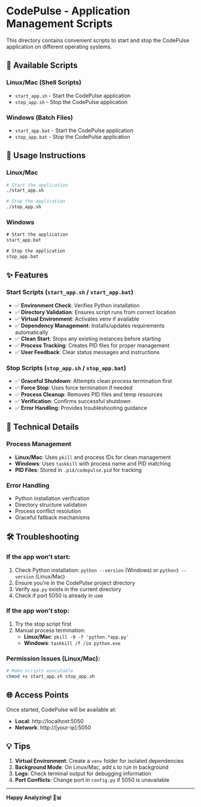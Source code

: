# CodePulse - Application Management Scripts

This directory contains convenient scripts to start and stop the CodePulse application on different operating systems.

## 📁 Available Scripts

### Linux/Mac (Shell Scripts)
- `start_app.sh` - Start the CodePulse application
- `stop_app.sh` - Stop the CodePulse application

### Windows (Batch Files)
- `start_app.bat` - Start the CodePulse application
- `stop_app.bat` - Stop the CodePulse application

## 🚀 Usage Instructions

### Linux/Mac
```bash
# Start the application
./start_app.sh

# Stop the application
./stop_app.sh
```

### Windows
```cmd
# Start the application
start_app.bat

# Stop the application
stop_app.bat
```

## ✨ Features

### Start Scripts (`start_app.sh` / `start_app.bat`)
- ✅ **Environment Check**: Verifies Python installation
- ✅ **Directory Validation**: Ensures script runs from correct location
- ✅ **Virtual Environment**: Activates venv if available
- ✅ **Dependency Management**: Installs/updates requirements automatically
- ✅ **Clean Start**: Stops any existing instances before starting
- ✅ **Process Tracking**: Creates PID files for proper management
- ✅ **User Feedback**: Clear status messages and instructions

### Stop Scripts (`stop_app.sh` / `stop_app.bat`)
- ✅ **Graceful Shutdown**: Attempts clean process termination first
- ✅ **Force Stop**: Uses force termination if needed
- ✅ **Process Cleanup**: Removes PID files and temp resources
- ✅ **Verification**: Confirms successful shutdown
- ✅ **Error Handling**: Provides troubleshooting guidance

## 🔧 Technical Details

### Process Management
- **Linux/Mac**: Uses `pkill` and process IDs for clean management
- **Windows**: Uses `taskkill` with process name and PID matching
- **PID Files**: Stored in `.pid/codepulse.pid` for tracking

### Error Handling
- Python installation verification
- Directory structure validation
- Process conflict resolution
- Graceful fallback mechanisms

## 🛠️ Troubleshooting

### If the app won't start:
1. Check Python installation: `python --version` (Windows) or `python3 --version` (Linux/Mac)
2. Ensure you're in the CodePulse project directory
3. Verify `app.py` exists in the current directory
4. Check if port 5050 is already in use

### If the app won't stop:
1. Try the stop script first
2. Manual process termination:
   - **Linux/Mac**: `pkill -9 -f 'python.*app.py'`
   - **Windows**: `taskkill /f /im python.exe`

### Permission Issues (Linux/Mac):
```bash
# Make scripts executable
chmod +x start_app.sh stop_app.sh
```

## 🌐 Access Points

Once started, CodePulse will be available at:
- **Local**: http://localhost:5050
- **Network**: http://[your-ip]:5050

## 💡 Tips

1. **Virtual Environment**: Create a `venv` folder for isolated dependencies
2. **Background Mode**: On Linux/Mac, add `&` to run in background
3. **Logs**: Check terminal output for debugging information
4. **Port Conflicts**: Change port in `config.py` if 5050 is unavailable

---

**Happy Analyzing! 🚀📊**